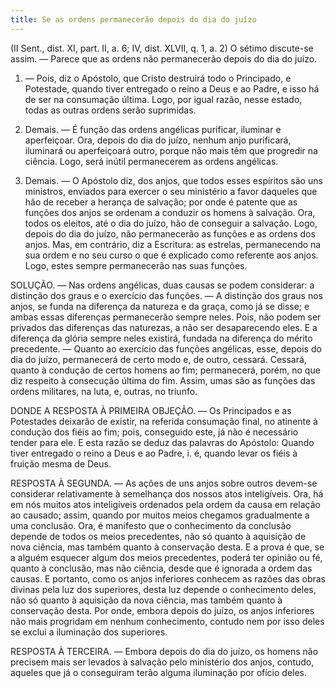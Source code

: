 ```yaml
---
title: Se as ordens permanecerão depois do dia do juízo
---
```


(II Sent., dist. XI, part. II, a. 6; IV, dist. XLVII, q. 1, a. 2)
  O sétimo discute-se assim. — Parece que as ordens não permanecerão depois do dia do juízo.  

1. — Pois, diz o Apóstolo, que Cristo destruirá todo o Principado, e Potestade, quando tiver entregado o reino a Deus e ao Padre, e isso há de ser na consumação última. Logo, por igual razão, nesse estado, todas as outras ordens serão suprimidas.  

2. Demais. — É função das ordens angélicas purificar, iluminar e aperfeiçoar. Ora, depois do dia do juízo, nenhum anjo purificará, iluminará ou aperfeiçoará outro, porque não mais têm que progredir na ciência. Logo, será inútil permanecerem as ordens angélicas. 

3. Demais. — O Apóstolo diz, dos anjos, que todos esses espíritos são uns ministros, enviados para exercer o seu ministério a favor daqueles que hão de receber a herança de salvação; por onde é patente que as funções dos anjos se ordenam a conduzir os homens à salvação. Ora, todos os eleitos, até o dia do juízo, hão de conseguir a salvação. Logo, depois do dia do juízo, não permanecerão as funções e as ordens dos anjos.  Mas, em contrário, diz a Escritura: as estrelas, permanecendo na sua ordem e no seu curso o que é explicado como referente aos anjos. Logo, estes sempre permanecerão nas suas funções.  

SOLUÇÃO. — Nas ordens angélicas, duas causas se podem considerar: a distinção dos graus e o exercício das funções. — A distinção dos graus nos anjos, se funda na diferença da natureza e da graça, como já se disse; e ambas essas diferenças permanecerão sempre neles. Pois, não podem ser privados das diferenças das naturezas, a não ser desaparecendo eles. E a diferença da glória sempre neles existirá, fundada na diferença do mérito precedente. — Quanto ao exercício das funções angélicas, esse, depois do dia do juízo, permanecerá de certo modo e, de outro, cessará. Cessará, quanto à condução de certos homens ao fim; permanecerá, porém, no que diz respeito à consecução última do fim. Assim, umas são as funções das ordens militares, na luta, e, outras, no triunfo.  

DONDE A RESPOSTA À PRIMEIRA OBJEÇÃO. — Os Principados e as Potestades deixarão de existir, na referida consumação final, no atinente à condução dos fiéis ao fim; pois, conseguido este, já não é necessário tender para ele. E esta razão se deduz das palavras do Apóstolo: Quando tiver entregado o reino a Deus e ao Padre, i. é, quando levar os fiéis à fruição mesma de Deus.  

RESPOSTA À SEGUNDA. — As ações de uns anjos sobre outros devem-se considerar relativamente à semelhança dos nossos atos inteligíveis. Ora, há em nós muitos atos inteligíveis ordenados pela ordem da causa em relação ao causado; assim, quando por muitos meios chegamos gradualmente a uma conclusão. Ora, é manifesto que o conhecimento da conclusão depende de todos os meios precedentes, não só quanto à aquisição de nova ciência, mas também quanto à conservação desta. E a prova é que, se a alguém esquecer algum dos meios precedentes, poderá ter opinião ou fé, quanto à conclusão, mas não ciência, desde que é ignorada a ordem das causas. E portanto, como os anjos inferiores conhecem as razões das obras divinas pela luz dos superiores, desta luz depende o conhecimento deles, não só quanto à aquisição da nova ciência, mas também quanto à conservação desta. Por onde, embora depois do juízo, os anjos inferiores não mais progridam em nenhum conhecimento, contudo nem por isso deles se exclui a iluminação dos superiores.  

RESPOSTA À TERCEIRA. — Embora depois do dia do juízo, os homens não precisem mais ser levados à salvação pelo ministério dos anjos, contudo, aqueles que já o conseguiram terão alguma iluminação por ofício deles.